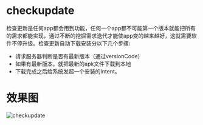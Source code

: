 # checkupdate
检查更新是任何app都会用到功能，任何一个app都不可能第一个版本就能把所有的需求都能实现，通过不断的挖掘需求迭代才能使app变的越来越好，这就需要软件不停升级。检查更新自动下载安装分以下几个步骤:
- 请求服务器判断是否有最新版本（通过versionCode）
- 如果有最新版本，就把最新的apk文件下载到本地
- 下载完成之后给系统发起一个安装的Intent。

# 效果图
![checkupdate](https://github.com/ansen666/checkupdate/blob/master/jks/checkupdate.gif?raw=true)
